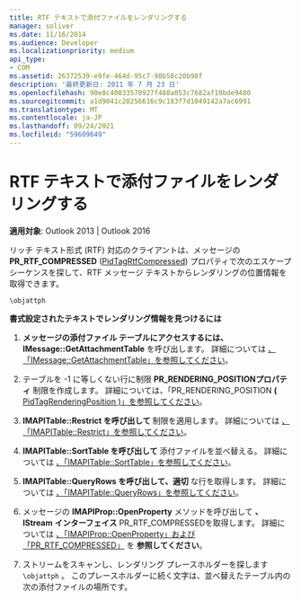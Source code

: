 ```yaml
---
title: RTF テキストで添付ファイルをレンダリングする
manager: soliver
ms.date: 11/16/2014
ms.audience: Developer
ms.localizationpriority: medium
api_type:
- COM
ms.assetid: 26372539-e9fe-464d-95c7-90b58c20b98f
description: '最終更新日: 2011 年 7 月 23 日'
ms.openlocfilehash: 90e8c40833570927f488a053c7682af19bde9480
ms.sourcegitcommit: a1d9041c20256616c9c183f7d1049142a7ac6991
ms.translationtype: MT
ms.contentlocale: ja-JP
ms.lasthandoff: 09/24/2021
ms.locfileid: "59609649"
---
```

# <a name="rendering-an-attachment-in-rtf-text"></a>RTF テキストで添付ファイルをレンダリングする

  
  
**適用対象**: Outlook 2013 | Outlook 2016 
  
リッチ テキスト形式 (RTF) 対応のクライアントは、メッセージの **PR_RTF_COMPRESSED** ([PidTagRtfCompressed](pidtagrtfcompressed-canonical-property.md)) プロパティで次のエスケープ シーケンスを探して、RTF メッセージ テキストからレンダリングの位置情報を取得できます。
  
 `\objattph`
  
 **書式設定されたテキストでレンダリング情報を見つけるには**
  
1. **メッセージの添付ファイル テーブルにアクセスするには、IMessage::GetAttachmentTable** を呼び出します。 詳細については [、「IMessage::GetAttachmentTable」を参照してください](imessage-getattachmenttable.md)。
    
2. テーブルを -1 に等しくない行に制限 **PR_RENDERING_POSITIONプロパティ** 制限を作成します。 詳細については、「PR_RENDERING_POSITION **(** [PidTagRenderingPosition )」を参照してください](pidtagrenderingposition-canonical-property.md)。
    
3. **IMAPITable::Restrict を呼び出して** 制限を適用します。 詳細については [、「IMAPITable::Restrict」を参照してください](imapitable-restrict.md)。
    
4. **IMAPITable::SortTable を呼び出して** 添付ファイルを並べ替える。 詳細については [、「IMAPITable::SortTable」を参照してください](imapitable-sorttable.md)。
    
5. **IMAPITable::QueryRows を呼び出して、適切** な行を取得します。 詳細については [、「IMAPITable::QueryRows」を参照してください](imapitable-queryrows.md)。
    
6. メッセージの **IMAPIProp::OpenProperty** メソッドを呼び出して **、IStream** **インターフェイス** PR_RTF_COMPRESSEDを取得します。 詳細については [、「IMAPIProp::OpenProperty」および「PR_RTF_COMPRESSED」](imapiprop-openproperty.md) を **参照してください**。
    
7. ストリームをスキャンし、レンダリング プレースホルダーを探します  `\objattph` 。 このプレースホルダーに続く文字は、並べ替えたテーブル内の次の添付ファイルの場所です。
    

